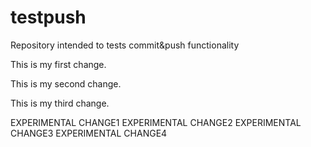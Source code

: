 # testpush
Repository intended to tests commit&amp;push functionality

This is my first change.

This is my second change.

This is my third change.

EXPERIMENTAL CHANGE1
EXPERIMENTAL CHANGE2
EXPERIMENTAL CHANGE3
EXPERIMENTAL CHANGE4